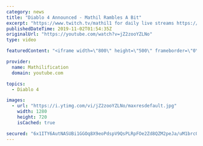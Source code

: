 ```yaml
---
category: news
title: "Diablo 4 Announced - Mathil Rambles A Bit"
excerpt: "https://www.twitch.tv/mathil1 for daily live streams https://twitter.com/MathilExists https://www.instagram.com/mathilexists/ ..."
publishedDateTime: 2019-11-02T01:54:35Z
originalUrl: "https://youtube.com/watch?v=jZ2zooYZLNo"
type: video

featuredContent: "<iframe width=\"800\" height=\"500\" frameborder=\"0\" src=\"https://www.youtube.com/embed/jZ2zooYZLNo\" allow=\"accelerometer; autoplay; encrypted-media; gyroscope; picture-in-picture\" allowfullscreen></iframe>"

provider:
  name: Mathilification
  domain: youtube.com

topics:
  - Diablo 4

images:
  - url: "https://i.ytimg.com/vi/jZ2zooYZLNo/maxresdefault.jpg"
    width: 1280
    height: 720
    isCached: true

secured: "6x1ITY6AutNASUBi1GGOq8X9eoPdspV9QsPLRpFOe2Zd8QZM2peJa/uM1brcQtcTxSJHNF7PSk2MjCwyYJEMsdYVieRVlAI1PS6fmbsGxgRy3zj10HRSIeqtsK8M0zZHPqdNzm6N1WtQopuUV9TisYXQUTT/JFVcL2OQX6yl8NgACeZ9DrNhlDKQDIR8+7r5ZefuOokQnwPt53ImnPhWi7Ln2KXBkO+ZnjrY9Tt2PPKYPHZxKZAGE1GbB+7g+tgfUSpwVu3fkZmwVdYGSXKtr8CsbDCa9muQDrk+hglPVyTahhn1YIHg+LFURb/4/76nahHr1swkwDco0OvI+xRj19yt/EBA7sh9/gzh8g6F+GyiUFQJXdccYhiyQiNJ+NvOFVXQARFa09wmL7NNd6J5mNjEJeTZ0o96U8gs9VWkfD8PUVT3Tgl7VKRt6klm66i9;2UVY6csGPV2jcmyFk9I3Gg=="
---
```


